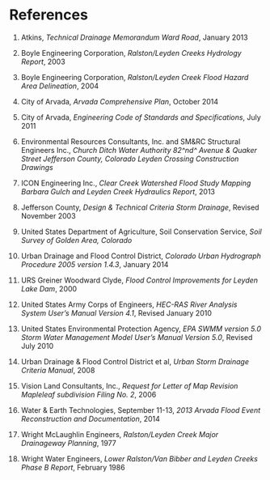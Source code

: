 # References

1.  Atkins, *Technical Drainage Memorandum Ward Road*, January 2013

2.  Boyle Engineering Corporation, *Ralston/Leyden Creeks Hydrology Report*, 2003

3.  Boyle Engineering Corporation, *Ralston/Leyden Creek Flood Hazard Area Delineation*, 2004

4.  City of Arvada, *Arvada Comprehensive Plan*, October 2014

5.  City of Arvada, *Engineering Code of Standards and Specifications*, July 2011

6.  Environmental Resources Consultants, Inc. and SM&RC Structural Engineers Inc., *Church Ditch Water Authority 82^nd^ Avenue & Quaker Street Jefferson County, Colorado Leyden Crossing Construction Drawings*

7.  ICON Engineering Inc., *Clear Creek Watershed Flood Study Mapping Barbara Gulch and Leyden Creek Hydraulics Report*, 2013

8.  Jefferson County, *Design & Technical Criteria Storm Drainage*, Revised November 2003

9.  United States Department of Agriculture, Soil Conservation Service, *Soil Survey of Golden Area, Colorado*

10. Urban Drainage and Flood Control District, *Colorado Urban Hydrograph Procedure 2005 version 1.4.3*, January 2014

11. URS Greiner Woodward Clyde, *Flood Control Improvements for Leyden Lake Dam*, 2000

12. United States Army Corps of Engineers, *HEC-RAS River Analysis System User’s Manual Version 4.1*, Revised January 2010

13. United States Environmental Protection Agency, *EPA SWMM version 5.0 Storm Water Management Model User’s Manual Version 5.0*, Revised July 2010

14. Urban Drainage & Flood Control District et al, *Urban Storm Drainage Criteria Manual*, 2008

15. Vision Land Consultants, Inc., *Request for Letter of Map Revision Mapleleaf subdivision Filing No. 2*, 2006

16. Water & Earth Technologies, September 11-13, *2013 Arvada Flood Event Reconstruction and Documentation*, 2014

17. Wright  McLaughlin Engineers, *Ralston/Leyden Creek Major Drainageway Planning*, 1977

18. Wright Water Engineers, *Lower Ralston/Van Bibber and Leyden Creeks Phase B Report*, February 1986